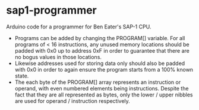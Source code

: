 # sap1-programmer
Arduino code for a programmer for Ben Eater's SAP-1 CPU. 
 * Programs can be added by changing the PROGRAM[] variable. For all programs of < 16 instructions, any unused memory locations should be padded with 0x0 up to address 0xF in order to guarantee that there are no bogus values in those locations. 
 * Likewise addresses used for storing data only should also be padded with 0x0 in order to again ensure the program starts from a 100% known state.
 * The each byte of the PROGRAM[] array represents an instruction or operand, with even numbered elements being instructions. Despite the fact that they are all represented as bytes, only the lower / upper nibbles are used for operand / instruction respectively.
